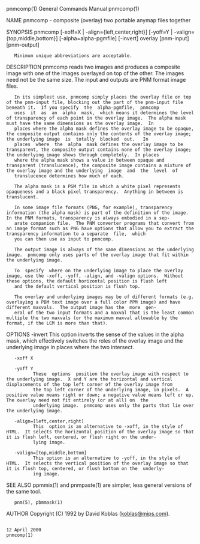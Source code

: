 pnmcomp(1)                                                                              General Commands Manual                                                                             pnmcomp(1)

NAME
       pnmcomp - composite (overlay) two portable anymap files together

SYNOPSIS
       pnmcomp [-xoff=X | -align={left,center,right}]
       [-yoff=Y | -valign={top,middle,bottom}]
       [-alpha=alpha-pgmfile] [-invert]
       overlay [pnm-input] [pnm-output]

       Minimum unique abbreviations are acceptable.

DESCRIPTION
       pnmcomp  reads  two  images  and  produces a composite image with one of the images overlayed on top of the other.  The images need not be the same size.  The input and outputs are PNM format
       image files.

       In its simplest use, pnmcomp simply places the overlay file on top of the pnm-input file, blocking out the part of the pnm-input file beneath it.  If you specify  the  alpha-pgmfile,  pnmcomp
       uses  it  as  an  alpha  mask,  which means it determines the level of transparency of each point in the overlay image.  The alpha mask must have the same dimensions as the overlay image.  In
       places where the alpha mask defines the overlay image to be opaque, the composite output contains only the contents of the overlay image; the underlying image  is  totally  blocked  out.   In
       places  where  the  alpha  mask defines the overlay image to be transparent, the composite output contains none of the overlay image; the underlying image shows through completely.  In places
       where the alpha mask shows a value in between opaque and transparent (translucence), the composite image contains a mixture of the overlay image and the underlying  image  and  the  level  of
       translucence determines how much of each.

       The alpha mask is a PGM file in which a white pixel represents opaqueness and a black pixel transparency.  Anything in between is translucent.

       In some image file formats (PNG, for example), transparency information (the alpha mask) is part of the definition of the image.  In the PNM formats, transparency is always embodied in a sep‐
       arate companion file.  The PNM converter programs that convert from an image format such as PNG have options that allow you to extract the transparency information to a separate  file,  which
       you can then use as input to pnmcomp.

       The output image is always of the same dimensions as the underlying image.  pnmcomp only uses parts of the overlay image that fit within the underlying image.

       To  specify  where on the underlying image to place the overlay image, use the -xoff, -yoff, -align, and -valign options.  Without these options, the default horizontal position is flush left
       and the default vertical position is flush top.

       The overlay and underlying images may be of different formats (e.g.  overlaying a PBM text image over a full color PPM image) and have different maxvals.  The output image has the  more  gen‐
       eral of the two input formats and a maxval that is the least common multiple the two maxvals (or the maximum maxval allowable by the format, if the LCM is more than that).

OPTIONS
       -invert
              This option inverts the sense of the values in the alpha mask, which effectively switches the roles of the overlay image and the underlying image in places where the two intersect.

       -xoff X

       -yoff Y
              These  options  position the overlay image with respect to the underlying image.  X and Y are the horizontal and vertical displacements of the top left corner of the overlay image from
              the top left corner of the underlying image, in pixels.  A positive value means right or down; a negative value means left or up.  The overlay need not fit entirely (or at all) on  the
              underlying image.  pnmcomp uses only the parts that lie over the underlying image.

       -align=[left,center,right]
              This  option is an alternative to -xoff, in the style of HTML.  It selects the horizontal position of the overlay image so that it is flush left, centered, or flush right on the under‐
              lying image.

       -valign=[top,middle,bottom]
              This option is an alternative to -yoff, in the style of HTML.  It selects the vertical position of the overlay image so that it is flush top, centered, or flush bottom on the  underly‐
              ing image.

SEE ALSO
       ppmmix(1) and pnmpaste(1) are simpler, less general versions of the same tool.

       pnm(5), pbmmask(1)

AUTHOR
       Copyright (C) 1992 by David Koblas (koblas@mips.com).

                                                                                             12 April 2000                                                                                  pnmcomp(1)
